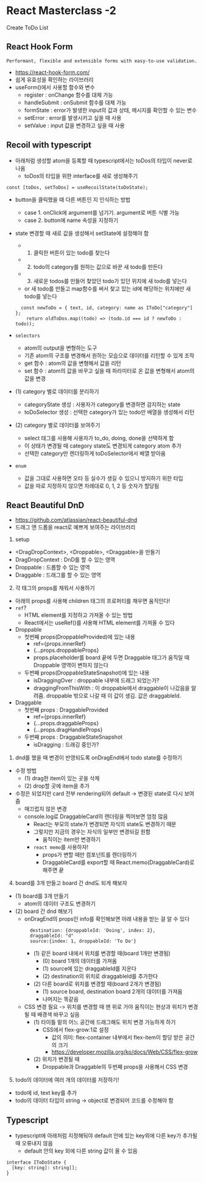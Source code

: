 # React Masterclass -2

Create ToDo List

## React Hook Form

```
Performant, flexible and extensible forms with easy-to-use validation.
```

- https://react-hook-form.com/
- 쉽게 유효성을 확인하는 라이브러리
- useForm()에서 사용할 함수와 변수
  - register : onChange 함수를 대체 가능
  - handleSubmit : onSubmit 함수를 대체 가능
  - formState : error가 발생한 input의 값과 상태, 메시지를 확인할 수 있는 변수
  - setError : error를 발생시키고 싶을 때 사용
  - setValue : input 값을 변경하고 싶을 때 사용

## Recoil with typescript

- 아래처럼 생성할 atom을 등록할 때 typescript에서는 toDos의 타입이 never로 나옴
  - toDos의 타입을 위한 interface를 새로 생성해주기

```
const [toDos, setToDos] = useRecoilState(toDoState);
```

- button을 클릭했을 때 다른 버튼인 지 인식하는 방법

  - case 1. onClick에 argument를 넘기기. argument로 버튼 식별 가능
  - case 2. button에 name 속성을 지정하기

- state 변경할 때 새로 값을 생성해서 setState에 설정해야 함

  - 1. 클릭한 버튼이 있는 todo를 찾는다
  - 2. todo의 category를 원하는 값으로 바꾼 새 todo를 만든다
  - 3. 새로운 todos를 만들어 찾았던 todo가 있던 위치에 새 todo를 넣는다
  - or 새 todo를 만들고 map함수를 써서 찾고 있는 id에 해당하는 위치에만 새 todo를 넣는다

  ```
    const newToDo = { text, id, category: name as IToDo["category"] };
      return oldToDos.map((todo) => (todo.id === id ? newToDo : todo));
  ```

- `selectors`

  - atom의 output을 변형하는 도구
  - 기존 atom의 구조를 변경해서 원하는 모습으로 데이터를 리턴할 수 있게 조작
  - get 함수 : atom의 값을 변형해서 값을 리턴
  - set 함수 : atom의 값을 바꾸고 싶을 때 파라미터로 온 값을 변형해서 atom의 값을 변경

- (1) category 별로 데이터를 분리하기
  - categoryState 생성 : 사용자가 category를 변경하면 감지하는 state
  - toDoSelector 생성 : 선택한 category가 있는 todo만 배열을 생성해서 리턴
- (2) category 별로 데이터를 보여주기

  - select 태그를 사용해 사용자가 to_do, doing, done을 선택하게 함
  - 이 상태가 변경될 때 category state도 변경되게 category atom 추가
  - 선택한 category만 렌더링하게 toDoSelector에서 배열 받아옴

- `enum`
  - 값을 그대로 사용하면 오타 등 실수가 생길 수 있으니 방지하기 위한 타입
  - 값을 따로 지정하지 않으면 차례대로 0, 1, 2 등 숫자가 할당됨

## React Beautiful DnD

- https://github.com/atlassian/react-beautiful-dnd
- 드래그 앤 드롭을 react로 예쁘게 보여주는 라이브러리

1. setup

- \<DragDropContext>, \<Droppable>, \<Draggable>을 만들기
- DragDropContext : DnD를 할 수 있는 영역
- Droppable : 드롭할 수 있는 영역
- Draggable : 드래그를 할 수 있는 영역

2. 각 태그의 props를 채워서 사용하기

- 아래의 props를 사용해 children 태그의 프로퍼티를 채우면 움직인다!
- `ref`?
  - HTML element를 지정하고 가져올 수 있는 방법
  - React에서는 useRef()를 사용해 HTML element를 가져올 수 있다
- Droppable
  - 첫번째 props(DroppableProvided)에 있는 내용
    - ref={props.innerRef}
    - {...props.droppableProps}
    - props.placeholder를 board 끝에 두면 Draggable 태그가 움직일 때 Droppable 영역이 변하지 않는다
  - 두번째 props(DroppableStateSnapshot)에 있는 내용
    - isDraggingOver : droppable 내부에 드래그 되었는가?
    - draggingFromThisWith : 이 droppable에서 draggable이 나갔음을 알려줌. droppable 밖으로 나갈 때 이 값이 생김. 값은 draggableId.
- Draggable
  - 첫번째 props : DraggableProvided
    - ref={props.innerRef}
    - {...props.draggableProps}
    - {...props.dragHandleProps}
  - 두번째 props : DraggableStateSnapshot
    - isDragging : 드래깅 중인가?

1. dnd를 했을 때 변경이 반영되도록 onDragEnd에서 todo state를 수정하기

- 수정 방법
  - (1) drag한 item이 있는 곳을 삭제
  - (2) drop할 곳에 item을 추가
- 수정은 되었지만 card 전부 rendering되어 default -> 변경된 state로 다시 보여줌
  - 매끄럽지 않은 변경
  - console.log로 DraggableCard의 렌더링을 찍어보면 엄청 많음
    - React는 부모의 state가 변경되면 자식의 state도 변경하기 때문
    - 그렇지만 지금의 경우는 자식의 일부만 변경되길 원함
      - 움직이는 item만 변경하기
    - `react memo`를 사용하자!
      - props가 변할 때만 컴포넌트를 렌더링하기
      - DraggableCard를 export할 때 React.memo(DraggableCard)로 해주면 끝

4. board를 3개 만들고 board 간 dnd도 되게 해보자

- (1) board를 3개 만들기
  - atom의 데이터 구조도 변경하기
- (2) board 간 dnd 해보기
  - onDragEnd의 props인 info를 확인해보면 아래 내용을 받는 걸 알 수 있다
    ```
      destination: {droppableId: 'Doing', index: 2},
      draggableId: "d"
      source:{index: 1, droppableId: 'To Do'}
    ```
    - (1) 같은 board 내에서 위치를 변경할 때(board 1개만 변경됨)
      - (0) board 1개의 데이터를 가져옴
      - (1) source에 있는 draggableId를 지운다
      - (2) destination의 위치로 draggableId를 추가한다
    - (2) 다른 board로 위치를 변경할 때(board 2개가 변경됨)
      - (1) source board, destination board 2개의 데이터를 가져옴
      - 나머지는 똑같음
  - CSS 변경 필요 -> 위치를 변경할 때 맨 위로 가야 움직이는 현상과 위치가 변경될 때 배경색 바꾸고 싶음
    - (1) 타이틀 밑의 어느 공간에 드래그해도 위치 변경 가능하게 하기
      - CSS에서 flex-grow:1로 설정
        - 값의 의미: flex-container 내부에서 flex-item이 할당 받은 공간의 크기
        - https://developer.mozilla.org/ko/docs/Web/CSS/flex-grow
    - (2) 위치가 변경될 때
      - Droppable과 Draggable의 두번째 props을 사용해서 CSS 변경

5. todo의 데이터에 여러 개의 데이터를 저장하기!

- todo에 id, text key를 추가
- todo의 데이터 타입이 string -> object로 변경되어 코드를 수정해야 함

## Typescript

- typescript에 아래처럼 지정해둬야 default 안에 있는 key외에 다른 key가 추가될 때 오류내지 않음
  - default 안의 key 외에 다른 string 값이 올 수 있음

```
interface IToDoState {
  [key: string]: string[];
}
```
